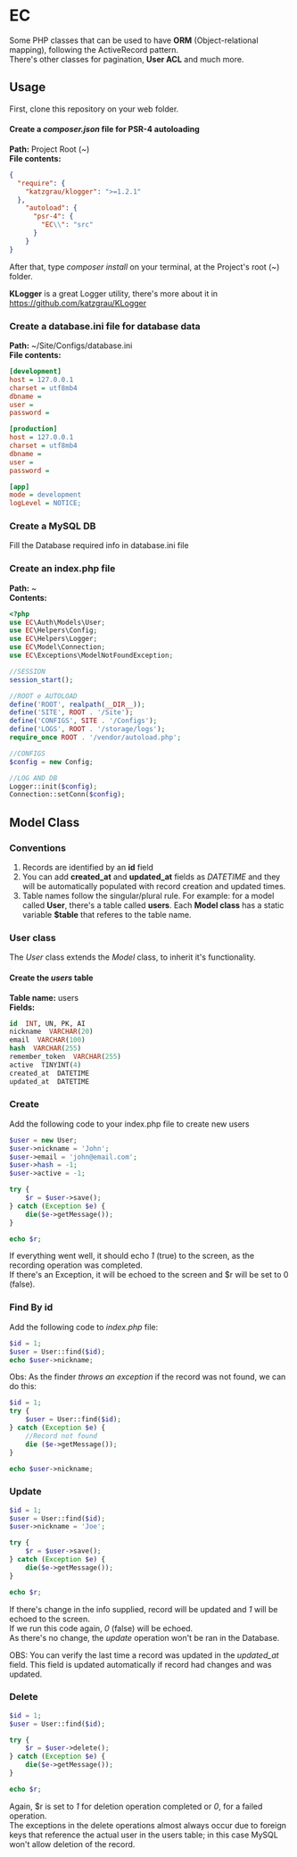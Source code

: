 # EC
Some PHP classes that can be used to have **ORM** (Object-relational mapping), following the ActiveRecord pattern.  
There's other classes for pagination, **User ACL** and much more.

## Usage
First, clone this repository on your web folder.

#### Create a *composer.json* file for PSR-4 autoloading
**Path:** Project Root (~)  
**File contents:**
```json
{
  "require": {
    "katzgrau/klogger": ">=1.2.1"
  },
    "autoload": {
      "psr-4": {
        "EC\\": "src"
      }
    }
}
```

After that, type *composer install* on your terminal, at the Project's root (~) folder.  

**KLogger** is a great Logger utility, there's more about it in https://github.com/katzgrau/KLogger  

### Create a database.ini file for database data  
**Path:** ~/Site/Configs/database.ini  
**File contents:**  
```ini
[development]
host = 127.0.0.1
charset = utf8mb4
dbname =
user =
password =

[production]
host = 127.0.0.1
charset = utf8mb4
dbname =
user =
password =

[app]
mode = development
logLevel = NOTICE;
```
### Create a MySQL DB  
Fill the Database required info in database.ini file  

### Create an index.php file  
**Path:** ~  
**Contents:**
```PHP
<?php
use EC\Auth\Models\User;
use EC\Helpers\Config;
use EC\Helpers\Logger;
use EC\Model\Connection;
use EC\Exceptions\ModelNotFoundException;

//SESSION
session_start();

//ROOT e AUTOLOAD
define('ROOT', realpath(__DIR__));
define('SITE', ROOT . '/Site');
define('CONFIGS', SITE . '/Configs');
define('LOGS', ROOT . '/storage/logs');
require_once ROOT . '/vendor/autoload.php';

//CONFIGS
$config = new Config;

//LOG AND DB
Logger::init($config);
Connection::setConn($config);
```

## Model Class  

### Conventions
1. Records are identified by an **id** field
2. You can add **created_at** and **updated_at** fields as *DATETIME* and they will be automatically populated with record creation and updated times.
3. Table names follow the singular/plural rule. For example: for a model called **User**, there's a table called **users**. Each **Model class** has a static variable **$table** that referes to the table name.
### User class  
The *User* class extends the *Model* class, to inherit it's functionality.  

#### Create the *users* table  
**Table name:** users  
**Fields:**
```SQL
id  INT, UN, PK, AI
nickname  VARCHAR(20)
email  VARCHAR(100)
hash  VARCHAR(255)
remember_token  VARCHAR(255)
active  TINYINT(4)
created_at  DATETIME
updated_at  DATETIME
```
### Create  
Add the following code to your index.php file to create new users  
```PHP
$user = new User;
$user->nickname = 'John';
$user->email = 'john@email.com';
$user->hash = -1;
$user->active = -1;

try {
    $r = $user->save();
} catch (Exception $e) {
    die($e->getMessage());
}

echo $r;
```
If everything went well, it should echo *1* (true) to the screen, as the recording operation was completed.  
If there's an Exception, it will be echoed to the screen and $r will be set to 0 (false).

### Find By id  
Add the following code to *index.php* file:
```PHP
$id = 1;
$user = User::find($id);
echo $user->nickname;
```
Obs: As the finder *throws an exception* if the record was not found, we can do this:  
```PHP
$id = 1;
try {
    $user = User::find($id);
} catch (Exception $e) {
    //Record not found
    die ($e->getMessage());
}

echo $user->nickname;
```
### Update  
```PHP
$id = 1;
$user = User::find($id);
$user->nickname = 'Joe';

try {
    $r = $user->save();
} catch (Exception $e) {
    die($e->getMessage());
}

echo $r;
```
If there's change in the info supplied, record will be updated and *1* will be echoed to the screen.  
If we run this code again, *0* (false) will be echoed.  
As there's no change, the *update* operation won't be ran in the Database.  

OBS: You can verify the last time a record was updated in the *updated_at* field. This field is updated automatically if record had changes and was updated.  

### Delete  
```PHP
$id = 1;
$user = User::find($id);

try {  
    $r = $user->delete();
} catch (Exception $e) {
    die($e->getMessage());
}

echo $r;
```
Again, $r is set to *1* for deletion operation completed or *0*, for a failed operation.  
The exceptions in the delete operations almost always occur due to foreign keys that reference the actual user in the users table; in this case MySQL won't allow deletion of the record.  